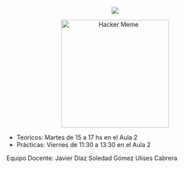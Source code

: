 <!-- Carátula para README.md - Introducción a la Ciberseguridad -->

<p align="center">
  <img src="https://readme-typing-svg.herokuapp.com/?lines=Introducción+a+la+Ciberseguridad&font=Courier+New&center=true&width=800&height=100&color=00FF00&vCenter=true&size=40&pause=10000&repeat=false" />
</p>

<p align="center">
  <img src="https://media.giphy.com/media/eCqFYAVjjDksg/giphy.gif" alt="Hacker Meme" height="250px" />
</p>


- Teoricos: Martes de 15 a 17 hs en el Aula 2     
- Prácticas: Viernes de 11:30 a 13:30 en el Aula 2 

Equipo Docente:
Javier Diaz
Soledad Gómez
Ulises Cabrera
